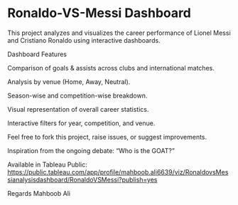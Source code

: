 # Ronaldo-VS-Messi Dashboard
This project analyzes and visualizes the career performance of Lionel Messi and Cristiano Ronaldo using interactive dashboards. 

Dashboard Features

Comparison of goals & assists across clubs and international matches.

Analysis by venue (Home, Away, Neutral).

Season-wise and competition-wise breakdown.

Visual representation of overall career statistics.

Interactive filters for year, competition, and venue.

Feel free to fork this project, raise issues, or suggest improvements.

Inspiration from the ongoing debate: “Who is the GOAT?”

Available in Tableau Public:
https://public.tableau.com/app/profile/mahboob.ali6639/viz/RonaldovsMessianalysisdashboard/RonaldoVSMessi?publish=yes


Regards
Mahboob Ali
